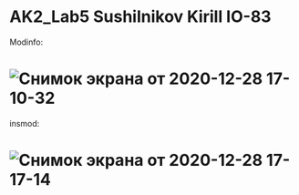 # AK2_Lab5 Sushilnikov Kirill IO-83

Modinfo:
# ![Снимок экрана от 2020-12-28 17-10-32](https://user-images.githubusercontent.com/56515263/103226456-d7a56580-4934-11eb-86b1-f68cd5f9e7cb.png)

insmod:
# ![Снимок экрана от 2020-12-28 17-17-14](https://user-images.githubusercontent.com/56515263/103226364-990fab00-4934-11eb-9d98-8c9cbdba9c7b.png)
